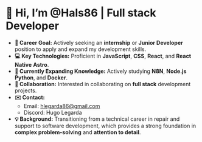 # 👋 Hi, I’m @Hals86 | Full stack Developer

- **🎯 Career Goal:** Actively seeking an **internship** or **Junior Developer** position to apply and expand my development skills.
- **💻 Key Technologies:** Proficient in **JavaScript**, **CSS**, **React**, and **React Native** **Astro**.
- **🌱 Currently Expanding Knowledge:** Actively studying **N8N**, **Node.js** **Python**, and **Docker**.
- **🤝 Collaboration:** Interested in collaborating on **full stack** development projects.
- **✉️ Contact:**
    - Email: hlegarda86@gmail.com
    - Discord: Hugo Legarda
- **💡 Background:** Transitioning from a technical career in repair and support to software development, which provides a strong foundation in **complex problem-solving** and **attention to detail**.
